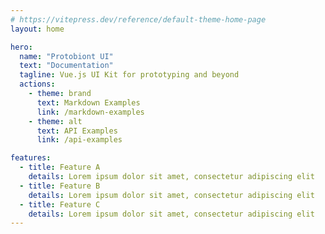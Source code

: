 ```yaml
---
# https://vitepress.dev/reference/default-theme-home-page
layout: home

hero:
  name: "Protobiont UI"
  text: "Documentation"
  tagline: Vue.js UI Kit for prototyping and beyond
  actions:
    - theme: brand
      text: Markdown Examples
      link: /markdown-examples
    - theme: alt
      text: API Examples
      link: /api-examples

features:
  - title: Feature A
    details: Lorem ipsum dolor sit amet, consectetur adipiscing elit
  - title: Feature B
    details: Lorem ipsum dolor sit amet, consectetur adipiscing elit
  - title: Feature C
    details: Lorem ipsum dolor sit amet, consectetur adipiscing elit
---
```


